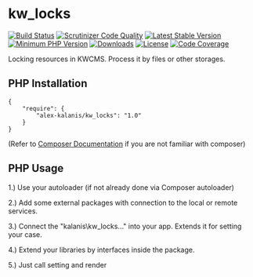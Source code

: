 # kw_locks

[![Build Status](https://travis-ci.org/alex-kalanis/kw_locks.svg?branch=master)](https://travis-ci.org/alex-kalanis/kw_locks)
[![Scrutinizer Code Quality](https://scrutinizer-ci.com/g/alex-kalanis/kw_locks/badges/quality-score.png?b=master)](https://scrutinizer-ci.com/g/alex-kalanis/kw_locks/?branch=master)
[![Latest Stable Version](https://poser.pugx.org/alex-kalanis/kw_locks/v/stable.svg?v=1)](https://packagist.org/packages/alex-kalanis/kw_locks)
[![Minimum PHP Version](https://img.shields.io/badge/php-%3E%3D%207.3-8892BF.svg)](https://php.net/)
[![Downloads](https://img.shields.io/packagist/dt/alex-kalanis/kw_locks.svg?v1)](https://packagist.org/packages/alex-kalanis/kw_locks)
[![License](https://poser.pugx.org/alex-kalanis/kw_locks/license.svg?v=1)](https://packagist.org/packages/alex-kalanis/kw_locks)
[![Code Coverage](https://scrutinizer-ci.com/g/alex-kalanis/kw_locks/badges/coverage.png?b=master&v=1)](https://scrutinizer-ci.com/g/alex-kalanis/kw_locks/?branch=master)

Locking resources in KWCMS. Process it by files or other storages.

## PHP Installation

```
{
    "require": {
        "alex-kalanis/kw_locks": "1.0"
    }
}
```

(Refer to [Composer Documentation](https://github.com/composer/composer/blob/master/doc/00-intro.md#introduction) if you are not
familiar with composer)


## PHP Usage

1.) Use your autoloader (if not already done via Composer autoloader)

2.) Add some external packages with connection to the local or remote services.

3.) Connect the "kalanis\kw_locks\..." into your app. Extends it for setting your case.

4.) Extend your libraries by interfaces inside the package.

5.) Just call setting and render
